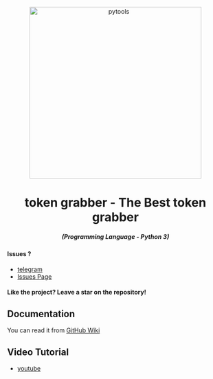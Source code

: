 <p align="center"><img src="https://cdn.discordapp.com/attachments/783376775517700096/966376388825342032/token_graber.png" width="400px" alt="pytools"></p>

<h1 align="center">token grabber - The Best token grabber</h1>
<em><h5 align="center">(Programming Language - Python 3)</h5></em>

#### Issues ? 
 * [telegram](https://t.me/ATLAS_TEAMM)
 * [Issues Page](https://github.com/EBLISYALME/Token-Grabber-discord/issues)
#### Like the project? Leave a star on the repository!

## Documentation

You can read it from [GitHub Wiki](#)

## Video Tutorial
* [youtube](https://www.youtube.com/channel/UCXfAdwGy2uE7qpXOpNENa1g)
